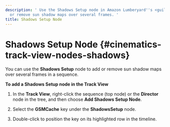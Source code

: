 ```yaml
---
description: ' Use the Shadows Setup node in Amazon Lumberyard''s <guilabel>Track View</guilabel> editor to add
  or remove sun shadow maps over several frames. '
title: Shadows Setup Node
---
```

# Shadows Setup Node {#cinematics-track-view-nodes-shadows}

You can use the **Shadows Setup** node to add or remove sun shadow maps over several frames in a sequence\.

**To add a Shadows Setup node in the Track View**

1. In the **Track View**, right\-click the sequence \(top node\) or the **Director** node in the tree, and then choose **Add Shadows Setup Node**\.

1. Select the **GSMCache** key under the **ShadowsSetup** node\.

1. Double\-click to position the key on its highlighted row in the timeline\.